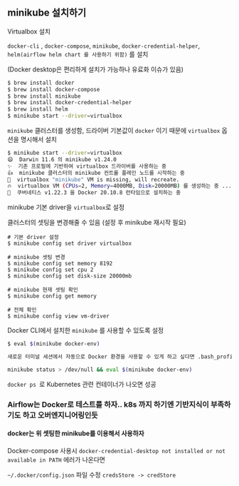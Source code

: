 ## minikube 설치하기

Virtualbox 설치

`docker-cli` , `docker-compose`, `minikube`, `docker-credential-helper`, `helm(airflow helm chart 를 사용하기 위함)`  를 설치

(Docker desktop은 편리하게 설치가 가능하나 유료화 이슈가 있음)

```sh
$ brew install docker
$ brew install docker-compose
$ brew install minikube
$ brew install docker-credential-helper
$ brew install helm
$ minikube start --driver=virtualbox
```

`minikube` 클러스터를 생성함, 드라이버 기본값이 `docker` 이기 때문에 `virtualbox` 옵션을 명시해서 설치

```sh
$ minikube start --driver=virtualbox
😄  Darwin 11.6 의 minikube v1.24.0
✨  기존 프로필에 기반하여 virtualbox 드라이버를 사용하는 중
👍  minikube 클러스터의 minikube 컨트롤 플레인 노드를 시작하는 중
🤷  virtualbox "minikube" VM is missing, will recreate.
🔥  virtualbox VM (CPUs=2, Memory=4000MB, Disk=20000MB) 를 생성하는 중 ...
🐳  쿠버네티스 v1.22.3 을 Docker 20.10.8 런타임으로 설치하는 중
```

minikube 기본 driver을 `virtualbox`로 설정

클러스터의 셋팅을 변경해줄 수 있음 (설정 후 minikube 재시작 필요)

```Sh
# 기본 driver 설정
$ minikube config set driver virtualbox

# minikube 셋팅 변경
$ minikube config set memory 8192
$ minikube config set cpu 2
$ minikube config set disk-size 20000mb

# minikube 현재 셋팅 확인
$ minikube config get memory

# 전체 확인
$ minikube config view vm-driver

```



Docker CLI에서 설치한 `minikube` 를 사용할 수 있도록 설정

```sh
$ eval $(minikube docker-env)

새로운 터미널 세션에서 자동으로 Docker 환경을 사용할 수 있게 하고 싶다면 .bash_profile 파일에 추가

minikube status > /dev/null && eval $(minikube docker-env)
```

`docker ps `로 Kubernetes 관련 컨테이너가 나오면 성공

### Airflow는 Docker로 테스트를 하자.. k8s 까지 하기엔 기반지식이 부족하기도 하고 오버엔지니어링인듯

#### docker는 위 셋팅한 minikube를 이용해서 사용하자



Docker-compose 사용시 `docker-credential-desktop not installed or not available in PATH` 에러가 나온다면

`~/.docker/config.json` 파일 수정 `credsStore -> credStore`





## 

